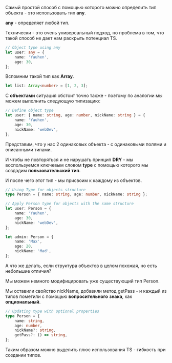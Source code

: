   

Самый простой способ с помощью которого можно определить тип объекта - это использовать тип **any**.

**any** - определяет любой тип.

Технически - это очень универсальный подход, но проблема в том, что такой способ не дает нам раскрыть потенциал TS.

```TypeScript
// Object type using any
let user: any = {
    name: 'Yauhen',
    age: 30,
};
```

Вспомним такой тип как **Array**.

```TypeScript
let list: Array<number> = [1, 2, 3];
```

С **объектами** ситуация обстоит точно также - поэтому по аналогии мы можем выполнить следующую типизацию:

```TypeScript
// Define object type
let user: { name: string, age: number, nickName: string } = {
    name: 'Yauhen',
    age: 30,
    nickName: 'webDev',
};
```

Представим, что у нас 2 одинаковых объекта - с одинаковыми полями и описанными типами.

И чтобы не повторяться и не нарушать принцип **DRY** - мы воспользуемся ключевым словом **type** с помощью которого мы создадим **пользовательский тип**.

И после чего этот тип - мы присвоим к каждому из объектов.

```TypeScript
// Using Type for objects structure
type Person = { name: string, age: number, nickName: string };

// Apply Person type for objects with the same structure
let user: Person = {
    name: 'Yauhen',
    age: 30,
    nickName: 'webDev',
};

let admin: Person = {
    name: 'Max',
    age: 20,
    nickName: 'Mad',
};
```

А что же делать, если структура объектов в целом похожая, но есть небольшие отличия?

Мы можем немного модифицировать уже существующий тип Person.

Мы оставили свойство nickName, добавили метод getPass - и каждый из типов пометили с помощью **вопросительного** **знака**, как **опциональный**.

```TypeScript
// Updating type with optional properties
type Person = {
    name: string,
    age: number,
    nickName?: string,
    getPass?: () => string,
};
```

Таким образом можно выделить плюс использования TS - гибкость при создании типов.